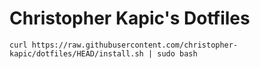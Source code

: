 # Christopher Kapic's Dotfiles

`curl https://raw.githubusercontent.com/christopher-kapic/dotfiles/HEAD/install.sh | sudo bash`